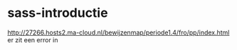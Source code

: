 # sass-introductie
http://27266.hosts2.ma-cloud.nl/bewijzenmap/periode1.4/fro/pp/index.html er zit een error in
